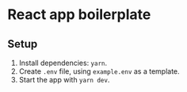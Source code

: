 # React app boilerplate

## Setup

1. Install dependencies: `yarn`.
2. Create `.env` file, using `example.env` as a template.
3. Start the app with `yarn dev`.
